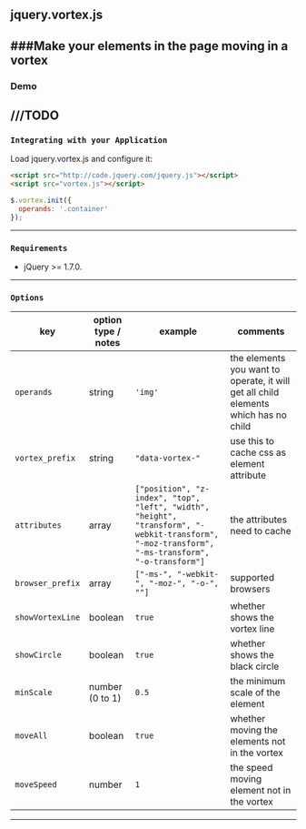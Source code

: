 ## jquery.vortex.js
###Make your elements in the page moving in a vortex
-------------------------------
### Demo
///TODO
-------------------------------
### `Integrating with your Application`

Load jquery.vortex.js and configure it:

```html
<script src="http://code.jquery.com/jquery.js"></script>
<script src="vortex.js"></script>
```

```javascript
$.vortex.init({
  operands: '.container'
});
```
-------------------------------
### `Requirements`	
* jQuery >= 1.7.0.

-------------------------------
### `Options`

key | option type / notes | example | comments
----|---------|------|------
`operands` | string | `'img'` | the elements you want to operate, it will get all child elements which has no child
`vortex_prefix` | string | `"data-vortex-"` | use this to cache css as element attribute
`attributes` | array | `["position", "z-index", "top", "left", "width", "height", "transform", "-webkit-transform", "-moz-transform", "-ms-transform", "-o-transform"]` | the attributes need to cache
`browser_prefix` | array | `["-ms-", "-webkit-", "-moz-", "-o-", ""]` | supported browsers 
`showVortexLine` | boolean | `true` | whether shows the vortex line
`showCircle` | boolean | `true` | whether shows the black circle
`minScale` | number (0 to 1) | `0.5` | the minimum scale of the element
`moveAll` | boolean | `true` | whether moving the elements not in the vortex
`moveSpeed` | number | `1` | the speed moving element not in the vortex
-------------------------------

